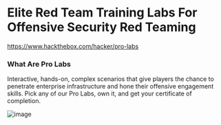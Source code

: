 # Elite Red Team Training Labs For Offensive Security Red Teaming   

https://www.hackthebox.com/hacker/pro-labs 

### What Are Pro Labs  
Interactive, hands-on, complex scenarios that give players the chance to penetrate enterprise infrastructure and hone their offensive engagement skills. Pick any of our Pro Labs, own it, and get your certificate of completion.

![image](https://user-images.githubusercontent.com/84217196/223656419-7270ea3c-69f5-4244-b592-a4dacc9f8dec.png)
